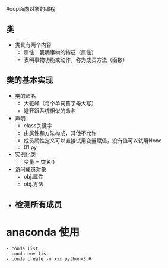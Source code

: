 #oop面向对象的编程
## 类
- 类具有两个内容
    - 属性：表明事物的特征（属性）
    - 表明事物功能或动作，称为成员方法（函数）
## 类的基本实现
- 类的命名
    - 大驼峰（每个单词首字母大写）
    - 避开跟系统相似的命名
- 声明
    - class关键字
    - 由属性和方法构成，其他不允许
    - 成员属性定义可以直接试用变量赋值，没有值可以试用None
    - 01.py
- 实例化类
    - 变量 = 类名()
- 访问成员对象
    - obj.属性
    - obj.方法
- 检测所有成员
    - 



# anaconda 使用
    - conda list
    - conda env list
    - conda create -n xxx python=3.6
    
